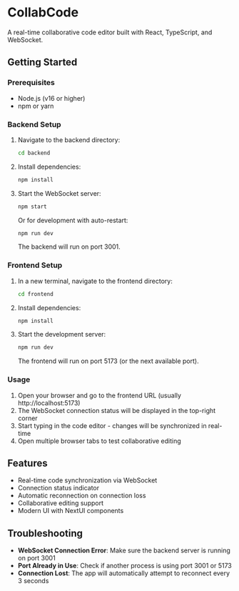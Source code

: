 # CollabCode

A real-time collaborative code editor built with React, TypeScript, and WebSocket.

## Getting Started

### Prerequisites
- Node.js (v16 or higher)
- npm or yarn

### Backend Setup
1. Navigate to the backend directory:
   ```bash
   cd backend
   ```

2. Install dependencies:
   ```bash
   npm install
   ```

3. Start the WebSocket server:
   ```bash
   npm start
   ```
   
   Or for development with auto-restart:
   ```bash
   npm run dev
   ```

   The backend will run on port 3001.

### Frontend Setup
1. In a new terminal, navigate to the frontend directory:
   ```bash
   cd frontend
   ```

2. Install dependencies:
   ```bash
   npm install
   ```

3. Start the development server:
   ```bash
   npm run dev
   ```

   The frontend will run on port 5173 (or the next available port).

### Usage
1. Open your browser and go to the frontend URL (usually http://localhost:5173)
2. The WebSocket connection status will be displayed in the top-right corner
3. Start typing in the code editor - changes will be synchronized in real-time
4. Open multiple browser tabs to test collaborative editing

## Features
- Real-time code synchronization via WebSocket
- Connection status indicator
- Automatic reconnection on connection loss
- Collaborative editing support
- Modern UI with NextUI components

## Troubleshooting
- **WebSocket Connection Error**: Make sure the backend server is running on port 3001
- **Port Already in Use**: Check if another process is using port 3001 or 5173
- **Connection Lost**: The app will automatically attempt to reconnect every 3 seconds
